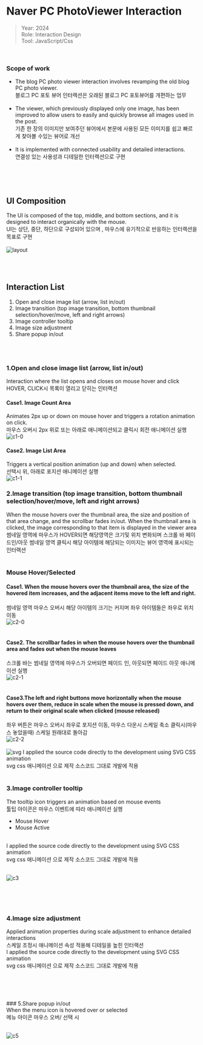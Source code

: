 # Naver PC PhotoViewer Interaction
> Year: 2024<br>
Role: Interaction Design<br>
Tool: JavaScript/Css<br>
<br>

### Scope of work
- The blog PC photo viewer interaction involves revamping the old blog PC photo viewer.<br>
  블로그 PC 포토 뷰어 인터랙션은 오래된 블로그 PC 포토뷰어를 개편하는 업무<br><br>
- The viewer, which previously displayed only one image, has been improved to allow users to easily and quickly browse all images used in the post.<br>
  기존 한 장의 이미지만 보여주던 뷰어에서 본문에 사용된 모든 이미지를 쉽고 빠르게 찾아볼 수있는 뷰어로 개선<br><br>
- It is implemented with connected usability and detailed interactions.<br>
  연결성 있는 사용성과 디테일한 인터랙션으로 구현<br><br>

<br><br>
## UI Composition
The UI is composed of the top, middle, and bottom sections, and it is designed to interact organically with the mouse.<br>
UI는 상단, 중단, 하단으로 구성되어 있으며 , 마우스에 유기적으로 반응하는 인터랙션을 목표로 구현
<br><br>
![layout](https://github.com/user-attachments/assets/184399d7-b4ca-49fc-842d-9eb366a9b3a1)


<br><br>
## Interaction List
1. Open and close image list (arrow, list in/out)
2. Image transition (top image transition, bottom thumbnail selection/hover/move, left and right arrows)
3. Image controller tooltip
4. Image size adjustment
5. Share popup in/out

<br><br>

   
### 1.Open and close image list (arrow, list in/out)<br>
Interaction where the list opens and closes on mouse hover and click<br>
HOVER, CLICK시 목록이 열리고 닫히는 인터랙션

#### Case1. Image Count Area
Animates 2px up or down on mouse hover and triggers a rotation animation on click.<br>
마우스 오버시 2px 위로 또는 아래로 애니메이션되고 클릭시 회전 애니메이션 실행
<br>
![c1-0](https://github.com/user-attachments/assets/a132db91-da16-45f0-82e4-f1348e46438d)
<br>
#### Case2. Image List Area
Triggers a vertical position animation (up and down) when selected.<br>
선택시 위, 아래로 포지션 애니메이션 실행
<br>
![c1-1](https://github.com/user-attachments/assets/a74b9776-eede-4d5b-8697-3830d6761b7f)
<br>

### 2.Image transition (top image transition, bottom thumbnail selection/hover/move, left and right arrows)<br>
When the mouse hovers over the thumbnail area, the size and position of that area change, and the scrollbar fades in/out. When the thumbnail area is clicked, the image corresponding to that item is displayed in the viewer area
<br>
썸네일 영역에 마우스가 HOVER되면 해당영역은 크기및 위치 변화되며 스크롤 바 페이드인/아웃
썸네일 영역 클릭시 해당 아이템에 해당되는 이미지는 뷰어 영역에 표시되는 인터랙션
<br>
<br>
### Mouse Hover/Selected
 
#### Case1. When the mouse hovers over the thumbnail area, the size of the hovered item increases, and the adjacent items move to the left and right.

썸네일 영역 마우스 오버시 해당 아이템의 크기는 커지며 좌우 아이템들은 좌우로 위치 이동 
<br>
![c2-0](https://github.com/user-attachments/assets/fcc8bcb2-d263-414c-8ffd-01c33265cc41)
<br>
<br>

#### Case2. The scrollbar fades in when the mouse hovers over the thumbnail area and fades out when the mouse leaves
스크롤 바는 썸네일 영역에 마우스가 오버되면 페이드 인, 아웃되면 페이드 아웃 애니메이션 실행
<br>
![c2-1](https://github.com/user-attachments/assets/6e4cfc0d-b8cc-4336-b358-ffd9b328ca1c)
<br>
<br>

#### Case3.The left and right buttons move horizontally when the mouse hovers over them, reduce in scale when the mouse is pressed down, and return to their original scale when clicked (mouse released)
좌우 버튼은 마우스 오버시 좌우로 포지션 이동, 마우스 다운시 스케일 축소 클릭시(마우스 놓았을때) 스케일 원래대로 돌아감
<br>
![c2-2](https://github.com/user-attachments/assets/0ebee56c-c7b4-43eb-b8f1-002d48f337ca)
<br>
<br>
![svg](https://github.com/user-attachments/assets/9b709256-03ba-427e-ac07-240aed2263d2)
I applied the source code directly to the development using SVG CSS animation<br>
svg css 애니메이션 으로 제작 소스코드 그대로 개발에 적용
<br><br>

### 3.Image controller tooltip<br>
The tooltip icon triggers an animation based on mouse events
<br>
툴팁 아이콘은 마우스 이벤트에 따라 애니메이션 실행
<br>
- Mouse Hover
- Mouse Active
<br>
I applied the source code directly to the development using SVG CSS animation<br>
svg css 애니메이션 으로 제작 소스코드 그대로 개발에 적용
<br><br>

![c3](https://github.com/user-attachments/assets/63c1963c-dfb4-4e54-8213-87a6556fa0cf)

<br>
<br><br>

### 4.Image size adjustment<br>
Applied animation properties during scale adjustment to enhance detailed interactions
<br>
스케일 조정시 애니메이션 속성 적용해 디테일을 높힌 인터랙션
<br>
I applied the source code directly to the development using SVG CSS animation<br>
svg css 애니메이션 으로 제작 소스코드 그대로 개발에 적용
<br><br>



<br>
<br><br>
### 5.Share popup in/out<br>
When the menu icon is hovered over or selected
<br>
메뉴 아이콘 마우스 오버/ 선택 시
<br><br>

![c5](https://github.com/user-attachments/assets/12e69a60-732d-47b4-ae87-b7033e902edc)

<br>
<br><br>
